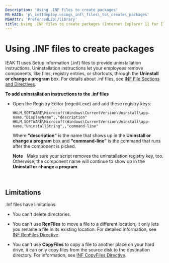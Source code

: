 ```yaml
---
Description: 'Using .INF files to create packages'
MS-HAID: 'p\_ie11deploy.using\_inf\_files\_to\_create\_packages'
MSHAttr: 'PreferredLib:/library'
title: Using .INF files to create packages (Internet Explorer 11 for IT Pros)
---
```


# Using .INF files to create packages


IEAK 11 uses Setup information (.inf) files to provide uninstallation instructions. Uninstallation instructions let your employees remove components, like files, registry entries, or shortcuts, through the **Uninstall or change a program** box. For details about .inf files, see [INF File Sections and Directives](http://go.microsoft.com/fwlink/p/?LinkId=327959).

**To add uninstallation instructions to the .inf files**

-   Open the Registry Editor (regedit.exe) and add these registry keys:

    ``` syntax
    HKLM,SOFTWARE\Microsoft\Windows\CurrentVersion\Uninstall\app-name,"DisplayName",,"description"
    HKLM,SOFTWARE\Microsoft\Windows\CurrentVersion\Uninstall\app-name,"UninstallString",,"command-line"
    ```

    Where **"description"** is the name that shows up in the **Uninstall or change a program** box and **"command-line"** is the command that runs after the component is picked.

    **Note**  
    Make sure your script removes the uninstallation registry key, too. Otherwise, the component name will continue to show up in the **Uninstall or change a program**.

     

## Limitations


.Inf files have limitations:

-   You can't delete directories.

-   You can't use **RenFiles** to move a file to a different location, it only lets you rename a file in its existing location. For detailed information, see [INF RenFiles Directive](http://go.microsoft.com/fwlink/p/?LinkId=298508).

-   You can't use **CopyFiles** to copy a file to another place on your hard drive, it can only copy files from the source disk to the destination directory. For information, see [INF CopyFiles Directive](http://go.microsoft.com/fwlink/p/?LinkId=298510).

 

 



